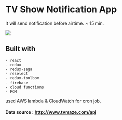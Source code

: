 # TV Show Notification App
It will send notification before airtime. ~ 15 min.

![](./screenshot.png)

## Built with
```
- react
- redux
- redux-saga
- reselect
- redux-toolbox
- firebase
- cloud functions
- FCM
```

used AWS lambda & CloudWatch for cron job.

#### Data source : http://www.tvmaze.com/api
